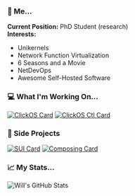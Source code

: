 ### 👤 Me...

**Current Position:** PhD Student (research)  
**Interests:**
 - Unikernels
 - Network Function Virtualization
 - 6 Seasons and a Movie
 - NetDevOps
 - Awesome Self-Hosted Software


### 💻 What I'm Working On...

[![ClickOS Card](https://github-readme-stats.vercel.app/api/pin/?username=willfantom&repo=clickos)](https://github.com/willfantom/clickos)
[![ClickOS Ctl Card](https://github-readme-stats.vercel.app/api/pin/?username=willfantom&repo=unimon-ctl)](https://github.com/willfantom/unimon-ctl)

### 👀 Side Projects

[![SUI Card](https://github-readme-stats.vercel.app/api/pin/?username=willfantom&repo=sui)](https://github.com/willfantom/sui)
[![Composing Card](https://github-readme-stats.vercel.app/api/pin/?username=willfantom&repo=Composing)](https://github.com/willfantom/Composing)

### 📈 My Stats...

![Will's GitHub Stats](https://github-readme-stats.vercel.app/api?username=willfantom&show_icons=true&hide=["prs","issues","contribs"])

<!--
**WillFantom/WillFantom** is a ✨ _special_ ✨ repository because its `README.md` (this file) appears on your GitHub profile.

Here are some ideas to get you started:

- 🔭 I’m currently working on ...
- 🌱 I’m currently learning ...
- 👯 I’m looking to collaborate on ...
- 🤔 I’m looking for help with ...
- 💬 Ask me about ...
- 📫 How to reach me: ...
- 😄 Pronouns: ...
- ⚡ Fun fact: ...
-->
